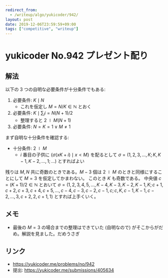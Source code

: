 ```yaml
---
redirect_from:
  - /writeup/algo/yukicoder/942/
layout: post
date: 2019-12-06T23:59:59+09:00
tags: ["competitive", "writeup"]
---
```


# yukicoder No.942 プレゼント配り

## 解法

以下の $3$ つの自明な必要条件が十分条件でもある:

1.  必要条件: $K \mid N$
    -   これを仮定し $M = N / K \in \mathbb{N}$ とおく
1.  必要条件: $K \mid \sum_i i = N (N + 1) / 2$
    -   整理すると $2 \mid M (N + 1)$
1.  必要条件: $N = K = 1 \vee M \ne 1$

まず自明な十分条件を確認する:

-   十分条件: $2 \mid M$
    -   $i$ 番目の子供に $\lbrace \sigma(xK + i) \mid x \lt M \rbrace$ を配るとして $\sigma = (1, 2, 3, \dots, K; K, K - 1, K - 2, \dots, 1; \dots)$ とすればよい
    
残りは $M, N$ 共に奇数のときである。$M - 3$ 個は $2 \mid M$ のときと同様にすることにして $M = 3$ を仮定してかまわない。
このとき $K$ も奇数である。
中央値 $c = (K + 1) / 2 \in \mathbb{N}$ とおいて $\sigma = (1, 2, 3, 4, 5, \dots, K - 4, K - 3, K - 2, K - 1, K; c + 1, c + 2, c + 3, c + 4, c + 5, \dots, c - 4, c - 3, c - 2, c - 1, c; c, K, c - 1, K - 1, c - 2, \dots, 3, c + 2, 2, c + 1, 1)$ とすれば上手くいく。

## メモ

-   最後の $M = 3$ の場合までの整理はできていた (自明なので) がそこからがだめ。解説を見ました。だめうさぎ

## リンク

-   <https://yukicoder.me/problems/no/942>
-   提出: <https://yukicoder.me/submissions/405634>
